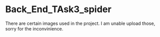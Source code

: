 Back_End_TAsk3_spider
=====================
There are certain images used in the project.
I am unable upload those, sorry for the inconvinience.

